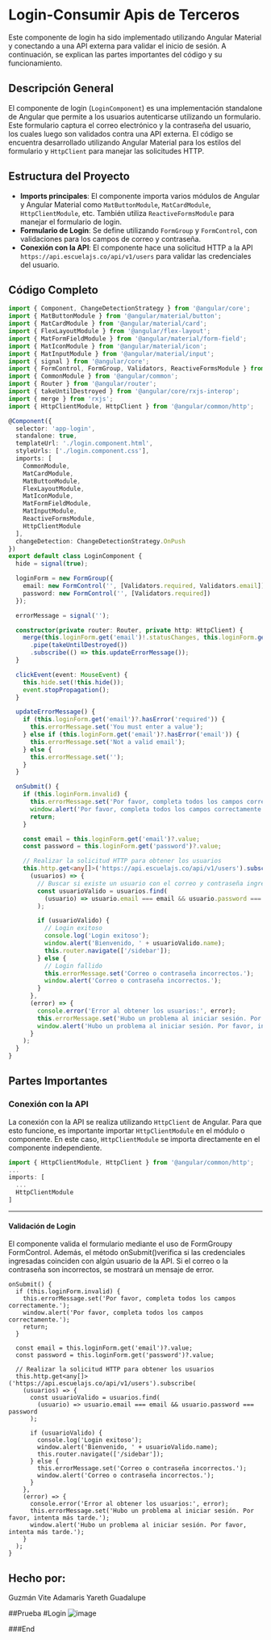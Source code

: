 # Login-Consumir Apis de Terceros

Este componente de login ha sido implementado utilizando Angular Material y conectando a una API externa para validar el inicio de sesión. A continuación, se explican las partes importantes del código y su funcionamiento.

## Descripción General

El componente de login (`LoginComponent`) es una implementación standalone de Angular que permite a los usuarios autenticarse utilizando un formulario. Este formulario captura el correo electrónico y la contraseña del usuario, los cuales luego son validados contra una API externa. El código se encuentra desarrollado utilizando Angular Material para los estilos del formulario y `HttpClient` para manejar las solicitudes HTTP.

## Estructura del Proyecto

- **Imports principales**: El componente importa varios módulos de Angular y Angular Material como `MatButtonModule`, `MatCardModule`, `HttpClientModule`, etc. También utiliza `ReactiveFormsModule` para manejar el formulario de login.
- **Formulario de Login**: Se define utilizando `FormGroup` y `FormControl`, con validaciones para los campos de correo y contraseña.
- **Conexión con la API**: El componente hace una solicitud HTTP a la API `https://api.escuelajs.co/api/v1/users` para validar las credenciales del usuario.

## Código Completo

```typescript
import { Component, ChangeDetectionStrategy } from '@angular/core';
import { MatButtonModule } from '@angular/material/button';
import { MatCardModule } from '@angular/material/card';
import { FlexLayoutModule } from '@angular/flex-layout';
import { MatFormFieldModule } from '@angular/material/form-field';
import { MatIconModule } from '@angular/material/icon';
import { MatInputModule } from '@angular/material/input';
import { signal } from '@angular/core';
import { FormControl, FormGroup, Validators, ReactiveFormsModule } from '@angular/forms';
import { CommonModule } from '@angular/common';
import { Router } from '@angular/router';
import { takeUntilDestroyed } from '@angular/core/rxjs-interop';
import { merge } from 'rxjs';
import { HttpClientModule, HttpClient } from '@angular/common/http';

@Component({
  selector: 'app-login',
  standalone: true,
  templateUrl: './login.component.html',
  styleUrls: ['./login.component.css'],
  imports: [
    CommonModule,
    MatCardModule,
    MatButtonModule,
    FlexLayoutModule,
    MatIconModule,
    MatFormFieldModule,
    MatInputModule,
    ReactiveFormsModule,
    HttpClientModule
  ],
  changeDetection: ChangeDetectionStrategy.OnPush
})
export default class LoginComponent {
  hide = signal(true);

  loginForm = new FormGroup({
    email: new FormControl('', [Validators.required, Validators.email]),
    password: new FormControl('', [Validators.required])
  });

  errorMessage = signal('');

  constructor(private router: Router, private http: HttpClient) {
    merge(this.loginForm.get('email')!.statusChanges, this.loginForm.get('email')!.valueChanges)
      .pipe(takeUntilDestroyed())
      .subscribe(() => this.updateErrorMessage());
  }

  clickEvent(event: MouseEvent) {
    this.hide.set(!this.hide());
    event.stopPropagation();
  }

  updateErrorMessage() {
    if (this.loginForm.get('email')?.hasError('required')) {
      this.errorMessage.set('You must enter a value');
    } else if (this.loginForm.get('email')?.hasError('email')) {
      this.errorMessage.set('Not a valid email');
    } else {
      this.errorMessage.set('');
    }
  }

  onSubmit() {
    if (this.loginForm.invalid) {
      this.errorMessage.set('Por favor, completa todos los campos correctamente.');
      window.alert('Por favor, completa todos los campos correctamente.');
      return;
    }

    const email = this.loginForm.get('email')?.value;
    const password = this.loginForm.get('password')?.value;

    // Realizar la solicitud HTTP para obtener los usuarios
    this.http.get<any[]>('https://api.escuelajs.co/api/v1/users').subscribe(
      (usuarios) => {
        // Buscar si existe un usuario con el correo y contraseña ingresados
        const usuarioValido = usuarios.find(
          (usuario) => usuario.email === email && usuario.password === password
        );

        if (usuarioValido) {
          // Login exitoso
          console.log('Login exitoso');
          window.alert('Bienvenido, ' + usuarioValido.name);
          this.router.navigate(['/sidebar']);
        } else {
          // Login fallido
          this.errorMessage.set('Correo o contraseña incorrectos.');
          window.alert('Correo o contraseña incorrectos.');
        }
      },
      (error) => {
        console.error('Error al obtener los usuarios:', error);
        this.errorMessage.set('Hubo un problema al iniciar sesión. Por favor, intenta más tarde.');
        window.alert('Hubo un problema al iniciar sesión. Por favor, intenta más tarde.');
      }
    );
  }
}
```
## Partes Importantes

### Conexión con la API

La conexión con la API se realiza utilizando `HttpClient` de Angular. Para que esto funcione, es importante importar `HttpClientModule` en el módulo o componente. En este caso, `HttpClientModule` se importa directamente en el componente independiente.

```typescript
import { HttpClientModule, HttpClient } from '@angular/common/http';
...
imports: [
  ...
  HttpClientModule
]
```


------------



#### Validación de Login
El componente valida el formulario mediante el uso de FormGroupy FormControl. Además, el método onSubmit()verifica si las credenciales ingresadas coinciden con algún usuario de la API. Si el correo o la contraseña son incorrectos, se mostrará un mensaje de error.

```
onSubmit() {
  if (this.loginForm.invalid) {
    this.errorMessage.set('Por favor, completa todos los campos correctamente.');
    window.alert('Por favor, completa todos los campos correctamente.');
    return;
  }

  const email = this.loginForm.get('email')?.value;
  const password = this.loginForm.get('password')?.value;

  // Realizar la solicitud HTTP para obtener los usuarios
  this.http.get<any[]>('https://api.escuelajs.co/api/v1/users').subscribe(
    (usuarios) => {
      const usuarioValido = usuarios.find(
        (usuario) => usuario.email === email && usuario.password === password
      );

      if (usuarioValido) {
        console.log('Login exitoso');
        window.alert('Bienvenido, ' + usuarioValido.name);
        this.router.navigate(['/sidebar']);
      } else {
        this.errorMessage.set('Correo o contraseña incorrectos.');
        window.alert('Correo o contraseña incorrectos.');
      }
    },
    (error) => {
      console.error('Error al obtener los usuarios:', error);
      this.errorMessage.set('Hubo un problema al iniciar sesión. Por favor, intenta más tarde.');
      window.alert('Hubo un problema al iniciar sesión. Por favor, intenta más tarde.');
    }
  );
}
```

## Hecho por:
Guzmán Vite Adamaris Yareth Guadalupe

##Prueba
#Login
![image](https://github.com/user-attachments/assets/f27fa096-5f2c-4a8f-9343-cc9eab404334)






###End
